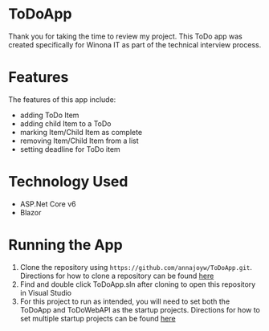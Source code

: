 # ToDoApp
Thank you for taking the time to review my project. This ToDo app was created specifically for Winona IT as part of the technical interview process.

# Features
The features of this app include:
- adding ToDo Item
- adding child Item to a ToDo
- marking Item/Child Item as complete
- removing Item/Child Item from a list
- setting deadline for ToDo item

# Technology Used
- ASP.Net Core v6
- Blazor

# Running the App
1. Clone the repository using ```https://github.com/annajoyw/ToDoApp.git```. Directions for how to clone a repository can be found [here](https://docs.github.com/en/repositories/creating-and-managing-repositories/cloning-a-repository)
2. Find and double click ToDoApp.sln after cloning to open this repository in Visual Studio
3. For this project to run as intended, you will need to set both the ToDoApp and ToDoWebAPI as the startup projects. Directions for how to set multiple startup projects can be found [here](https://learn.microsoft.com/en-us/visualstudio/ide/how-to-set-multiple-startup-projects?view=vs-2022)
